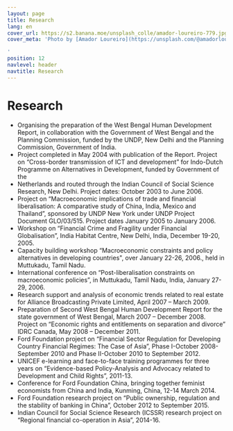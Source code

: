 ```yaml
---
layout: page
title: Research
lang: en
cover_url: https://s2.banana.moe/unsplash_colle/amador-loureiro-779.jpg
cover_meta: 'Photo by [Amador Loureiro](https://unsplash.com/@amadorloureiroblanco)

'
position: 12
navlevel: header
navtitle: Research
---
```


# Research



 - Organising the preparation of the West Bengal Human Development Report, in collaboration with the Government of West Bengal and the Planning Commission, funded by the UNDP, New Delhi and the Planning Commission, Government of India. 
 - Project completed in May 2004 with publication of the Report.  Project on “Cross-border transmission of ICT and development” for Indo-Dutch Programme on Alternatives in Development, funded by Government of the
 - Netherlands and routed through the Indian Council of Social Science Research, New Delhi. Project dates: October 2003 to June 2006.
 - Project on “Macroeconomic implications of trade and financial liberalisation: A comparative study of China, India, Mexico and Thailand”, sponsored by UNDP New York under UNDP Project Document GLO/03/515. Project dates January 2005 to January 2006.  
 - Workshop on “Financial Crime and Fragility under Financial Globalisation”, India Habitat Centre, New Delhi, India, December 19-20, 2005. 
 - Capacity building workshop “Macroeconomic constraints and policy alternatives in developing countries", over January 22-26, 2006., held in Muttukadu, Tamil Nadu.  
 - International conference on “Post-liberalisation constraints on macroeconomic policies”, in Muttukadu, Tamil Nadu, India, January 27-29, 2006. 
 - Research support and analysis of economic trends related to real estate for Alliance Broadcasting Private Limited, April 2007 – March 2009. 
 - Preparation of Second West Bengal Human Development Report for the state government of West Bengal, March 2007 – December 2008.  Project on “Economic rights and entitlements on separation and divorce” IDRC Canada, May 2008 – December 2011.  
 - Ford Foundation project on “Financial Sector Regulation for Developing Country Financial Regimes: The Case of Asia”, Phase I-October 2008-September 2010 and Phase II-October 2010 to September 2012.  
 - UNICEF e-learning and face-to-face training programmes for three years on “Evidence-based Policy-Analysis and Advocacy related to Development and Child Rights”, 2011-13.
 - Conference for Ford Foundation China, bringing together feminist economists from China and India, Kunming, China, 12-14 March 2014.  
 - Ford Foundation research project on “Public ownership, regulation and the stability of banking in China”, October 2012 to September 2015.
 - Indian Council for Social Science Research (ICSSR) research project on “Regional financial co-operation in Asia”, 2014-16.